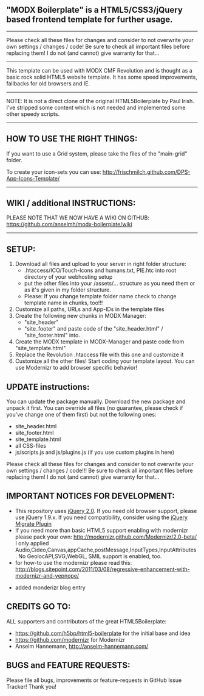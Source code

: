 ## "MODX Boilerplate" is a HTML5/CSS3/jQuery based frontend template for further usage.

-----------------------------------------------------------------------------------------------------------

Please check all these files for changes and consider to not overwrite your own settings / changes / code! Be sure to check all important files before replacing them! I do not (and cannot) give warranty for that…

-----------------------------------------------------------------------------------------------------------

This template can be used with MODX CMF Revolution and is thought as a basic rock solid HTML5 website template. It has some speed improvements, fallbacks for old browsers and IE.

-----------------------------------------------------------------------------------------------------------

NOTE:
It is not a direct clone of the original HTML5Boilerplate by Paul Irish. I've stripped some content which is not needed and implemented some other speedy scripts.

-----------------------------------------------------------------------------------------------------------

## HOW TO USE THE RIGHT THINGS:

If you want to use a Grid system, please take the files of the "main-grid" folder.

To create your icon-sets you can use: http://frischmilch.github.com/DPS-App-Icons-Template/

-----------------------------------------------------------------------------------------------------------

## WIKI / additional INSTRUCTIONS:

PLEASE NOTE THAT WE NOW HAVE A WIKI ON GITHUB: https://github.com/anselmh/modx-boilerplate/wiki

-----------------------------------------------------------------------------------------------------------

## SETUP:

1. Download all files and upload to your server in right folder structure:
   - .htaccess/ICO/Touch-Icons and humans.txt, PIE.htc into root directory of your webhosting setup
   - put the other files into your /assets/... structure as you need them or as it's given in my folder structure.
   - Please: If you change template folder name check to change template name in chunks, too!!!
2. Customize all paths, URLs and App-IDs in the template files
3. Create the following new chunks in MODX Manager:
	- "site_header"
	- "site_footer"
   and paste code of the "site_header.html" / "site_footer.html" into.
4. Create the MODX template in MODX-Manager and paste code from "site_template.html"
5. Replace the Revolution .htaccess file with this one and customize it
6. Customize all the other files! Start coding your template layout. You can use Modernizr to add browser specific behavior!

## UPDATE instructions:

You can update the package manually. Download the new package and unpack it first.
You can override all files (no guarantee, please check if you've change one of them first) but not the following ones:
- site_header.html
- site_footer.html
- site_template.html
- all CSS-files
- js/scripts.js and js/plugins.js (if you use custom plugins in here)

Please check all these files for changes and consider to not overwrite your own settings / changes / code!!!
Be sure to check all important files before replacing them! I do not (and cannot) give warranty for that…

## IMPORTANT NOTICES FOR DEVELOPMENT:

- This repository uses [jQuery 2.0](http://blog.jquery.com/2013/04/18/jquery-2-0-released/). If you need old browser support, please use jQuery 1.9.x. If you need compatibility, consider using the [jQuery Migrate Plugin](https://github.com/jquery/jquery-migrate/#readme)
- If you need more than basic HTML5 support enabling with modernizr please pack your own: http://modernizr.github.com/Modernizr/2.0-beta/ I only applied Audio,Cideo,Canvas,appCache,postMessage,InputTypes,InputAttributes.  No GeolocAPI,SVG,WebGL, SMIL support is enabled, too.
- for how-to use the modernizr please read this: http://blogs.sitepoint.com/2011/03/08/regressive-enhancement-with-modernizr-and-yepnope/
+ added monderizr blog entry

## CREDITS GO TO:

ALL supporters and contributors of the great HTML5Boilerplate:
- https://github.com/h5bp/html5-boilerplate for the initial base and idea
- https://github.com/modernizr for Modernizr
- Anselm Hannemann, http://anselm-hannemann.com/

## BUGS and FEATURE REQUESTS:

Please file all bugs, improvements or feature-requests in GitHub Issue Tracker! Thank you!